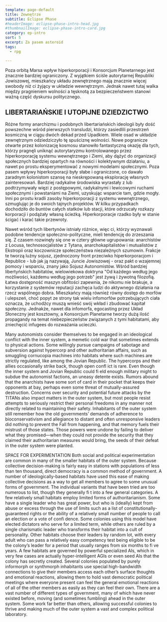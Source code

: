 ```yaml
---
template: page-default
title: Zewnętrze
subtitle: Eclipse Phase
#headerImage: eclipse-phase-intro-head.jpg
#thumbnailImage: eclipse-phase-intro-card.jpg
category: ep-intro
sort: 5
excerpt: Za pasem asteroid
tags:
  - rpg

---
```

Poza orbitą Marsa wpływ hiperkorporacji i Konsorcjum Planetarnego jest znacznie bardziej ograniczony. Z wyjątkiem ściśle autorytarnej Republiki Jowiszowej, mieszkańcy układu zewnętrznego mają znacznie więcej swobody niż ci żyjący w układzie wewnętrznym. Jednak nawet tutaj walka między pragnieniem wolności a tęsknotą za bezpieczeństwem stanowi ważną część dyskursu politycznego.

## LIBERTARIAŃSKIE I UTOPIJNE DZIEDZICTWO

Różne formy anarchizmu i podobnych libertariańskich ideologii były dość powszechne wśród pierwszych transludzi, którzy zasiedlili przestrzeń kosmiczną w ciągu dwóch dekad przed Upadkiem. Wiele osad w układzie zewnętrznym odziedziczyło tę spuściznę wolności. Nowe pogranicze otwarte przez kolonizację kosmosu stanowiło fantastyczną okazję dla tych, którzy pragnęli uniknąć autorytaryzmu kontrolowanego przez hiperkorporację systemu wewnętrznego i Ziemi, aby dążyć do organizacji społecznych bardziej opartych na równości i kolektywnym działaniu, a nawet po prostu eksperymentować z nowymi modelami społecznymi. Poza pasem wpływy hiperkorporacji były słabe i ograniczone, co dawało zaradnym kolonistom szansę na nieskrępowaną eksplorację własnych zainteresowań. Bardziej radykalne środowiska wyrastały z lub podtrzymywały więzi z postępowymi, radykalnymi i lewicowymi ruchami społecznymi i powstaniami na Ziemi, uzyskując wsparcie tam, gdzie mogły. Inni po prostu kradli zasoby hiperkorporacji z systemu wewnętrznego, szmuglując je do swoich tajnych projektów. W kilku przypadkach dochodziło do buntów całych statków lub stacji, które odrzucały rozkazy korporacji i podążały własną ścieżką. Hiperkorporacje rzadko były w stanie ścigać i karać takie przewroty.

Nawet wśród tych libertynów istniały różnice, więc ci, którzy wyznawali podobne tendencje społeczno-polityczne, mieli tendencję do zrzeszania się. Z czasem rozwinęły się one w cztery główne ugrupowania: anarchistów z Locusa, technosocjalistów z Tytana, anarchokapitalistów i mutualistów z Ekstropii oraz koczownicze społeczeństwa niezależnych szumowin. Frakcje te tworzą luźny sojusz, zjednoczony front przeciwko hiperkorporacjom i Republice - lub jak ją nazywają, Juncie Jowiszowej - oraz pakt o wzajemnej pomocy i wsparciu, znany jako Sojusz Autonomistów. Wśród bardziej libertyńskich habitatów, wielowiekowa doktryna "Od każdego według jego możliwości, każdemu według jego potrzeb" jest żywą i żywotną filozofią. Łatwa dostępność maszyn obfitości zapewnia, że nikomu nie brakuje, a korzystanie z systemów reputacji zachęca ludzi do aktywnego działania na rzecz wspólnego dobra. Mieszkańcy mają również równy dostęp do morfów i ulepszeń, choć popyt ze strony tak wielu infomorfów potrzebujących ciała oznacza, że uchodźcy muszą wnieść swój wkład i zbudować kapitał społeczny. Jednakże, nawet dla infomorfa, egocasting przez Układ Słoneczny jest kosztowny, a Konsorcjum Planetarne tworzy dużą ilość propagandy na temat niebezpieczeństw związanych z tymi habitatami, aby zniechęcić infugees do rozważania ucieczki.

Many autonomists consider themselves to be engaged in an ideological conflict with the inner system, a memetic cold war that sometimes extends to physical actions. Some willingly pursue campaigns of sabotage and subversion against hypercorp and other authoritarian affairs, such as smuggling cornucopia machines into habitats where such machines are strictly regulated, like among the Jovian Republic. The hypercorps and their allies occasionally strike back, though open confl ict is rare. Even though the inner system and Jovian Republic could fi eld enough military might to subdue the autonomist factions, an uneasy detente exists. Rumors abound that the anarchists have some sort of card in their pocket that keeps their opponents at bay, perhaps even some threat of mutually-assured destruction. Concerns over security and potential future attacks by the TITANs also impact matters in the outer system, but most people resist attempts to seriously restrict their personal freedoms in any manner not directly related to maintaining their safety. Inhabitants of the outer system still remember how the old governments’ demands of adherence to bioconservativism and allegiance to distant and often unresponsive leaders did nothing to prevent the Fall from happening, and that memory fuels their mistrust of those states. Those powers were undone by failing to deliver what they promised—when they could not provide the security that they claimed their authoritarian measures would bring, the seeds of their defeat in the outer system were planted.

SPACE FOR EXPERIMENTATION
Both social and political experimentation are common in many of the smaller habitats of the outer system. Because collective decision-making is fairly easy in stations with populations of less than ten thousand, direct democracy is a common method of government. A number of ideologically-based habitats have used this ease of making collective decisions as a way to get all members to agree to some unusual forms of government.
The individual variants that have been tried are too numerous to list, though they generally fi t into a few general categories. A few relatively small habitats employ limited forms of authoritarianism. Some have a single leader who has great power, but who is (ideally) kept from abuse or excess through the use of limits such as a list of constitutionally-guaranteed rights or the ability of a relatively small number of people to call an election or a vote of confi dence. Some colonies using this model have elected dictators who serve for a limited term, while others are ruled by a single charismatic leader who transforms their habitat into a cult of personality.
Other habitats choose their leaders by random lot, with every adult who can pass a relatively easy competency test being eligible to be the colony’s leader for a period that usually ranges from six months to fi ve years. A few habitats are governed by powerful specialized AIs, which in very few cases are actually hyper-intelligent AGIs or even seed AIs that the colony has secretly created. Several colonies populated by purely informorph or synthmorph inhabitants use special high-bandwidth connections to give their members access each other’s surface thoughts and emotional reactions, allowing them to hold vast democratic political meetings where everyone present can feel the general emotional reactions of all of the other members as easily as they can feel their own.
There are a vast number of different types of government, many of which have never existed before, moving (and sometimes fumbling) ahead in the outer system. Some work far better than others, allowing successful colonies to thrive and making much of the outer system a vast and complex political laboratory.
